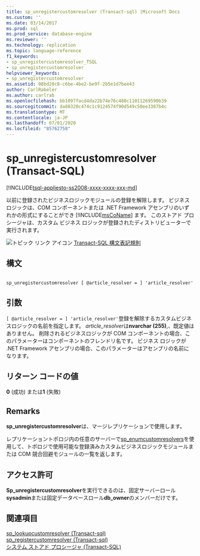 ```yaml
---
title: sp_unregistercustomresolver (Transact-sql) |Microsoft Docs
ms.custom: ''
ms.date: 03/14/2017
ms.prod: sql
ms.prod_service: database-engine
ms.reviewer: ''
ms.technology: replication
ms.topic: language-reference
f1_keywords:
- sp_unregistercustomresolver_TSQL
- sp_unregistercustomresolver
helpviewer_keywords:
- sp_unregistercustomresolver
ms.assetid: 08bd20c8-c6be-4be2-be9f-2b5e1d7bee43
author: CarlRabeler
ms.author: carlrab
ms.openlocfilehash: bb1097facd4da22b74e76c480c11011269590b39
ms.sourcegitcommit: da88320c474c1c9124574f90d549c50ee3387b4c
ms.translationtype: MT
ms.contentlocale: ja-JP
ms.lasthandoff: 07/01/2020
ms.locfileid: "85762758"
---
```

# <a name="sp_unregistercustomresolver-transact-sql"></a>sp_unregistercustomresolver (Transact-SQL)
[!INCLUDE[tsql-appliesto-ss2008-xxxx-xxxx-xxx-md](../../includes/applies-to-version/sqlserver.md)]

  以前に登録されたビジネスロジックモジュールの登録を解除します。 ビジネスロジックは、COM コンポーネントまたは .NET Framework アセンブリのいずれかの形式にすることができ [!INCLUDE[msCoName](../../includes/msconame-md.md)] ます。 このストアド プロシージャは、カスタム ビジネス ロジックが登録されたディストリビューターで実行されます。  
  
 ![トピック リンク アイコン](../../database-engine/configure-windows/media/topic-link.gif "トピック リンク アイコン") [Transact-SQL 構文表記規則](../../t-sql/language-elements/transact-sql-syntax-conventions-transact-sql.md)  
  
## <a name="syntax"></a>構文  
  
```  
  
sp_unregistercustomresolver [ @article_resolver = ] 'article_resolver'   
```  
  
## <a name="arguments"></a>引数  
`[ @article_resolver = ] 'article_resolver'`登録を解除するカスタムビジネスロジックの名前を指定します。 *article_resolver*は**nvarchar (255)**,、既定値はありません。 削除されるビジネスロジックが COM コンポーネントの場合、このパラメーターはコンポーネントのフレンドリ名です。 ビジネス ロジックが .NET Framework アセンブリの場合、このパラメーターはアセンブリの名前になります。  
  
## <a name="return-code-values"></a>リターン コードの値  
 **0** (成功) または**1** (失敗)  
  
## <a name="remarks"></a>Remarks  
 **sp_unregistercustomresolver**は、マージレプリケーションで使用します。  
  
 レプリケーショントポロジ内の任意のサーバーで[sp_enumcustomresolvers](../../relational-databases/system-stored-procedures/sp-enumcustomresolvers-transact-sql.md)を使用して、トポロジで使用可能な登録済みカスタムビジネスロジックモジュールまたは COM 競合回避モジュールの一覧を返します。  
  
## <a name="permissions"></a>アクセス許可  
 **Sp_unregistercustomresolver**を実行できるのは、固定サーバーロール**sysadmin**または固定データベースロール**db_owner**のメンバーだけです。  
  
## <a name="see-also"></a>関連項目  
 [sp_lookupcustomresolver &#40;Transact-sql&#41;](../../relational-databases/system-stored-procedures/sp-lookupcustomresolver-transact-sql.md)   
 [sp_registercustomresolver &#40;Transact-sql&#41;](../../relational-databases/system-stored-procedures/sp-registercustomresolver-transact-sql.md)   
 [システム ストアド プロシージャ &#40;Transact-SQL&#41;](../../relational-databases/system-stored-procedures/system-stored-procedures-transact-sql.md)  
  
  
